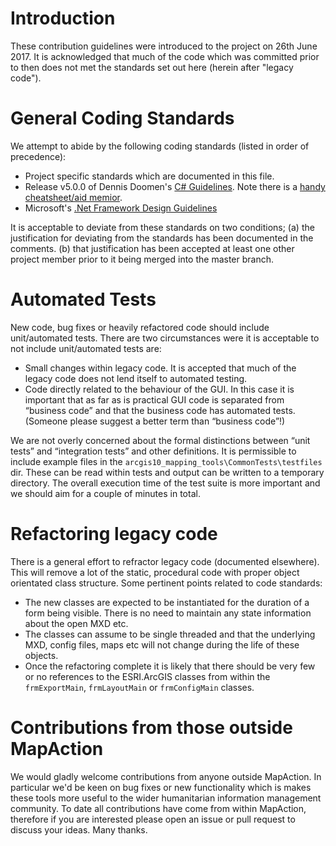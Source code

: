 # Introduction

These contribution guidelines were introduced to the project on 26th June 2017. It is acknowledged that much of the code which was committed prior to then does not met the standards set out here (herein after "legacy code").


# General Coding Standards

We attempt to abide by the following coding standards (listed in order of precedence):

* Project specific standards which are documented in this file.
* Release v5.0.0 of Dennis Doomen's [C# Guidelines](https://github.com/dennisdoomen/CSharpGuidelines). Note there is a [handy cheatsheet/aid memior](https://github.com/dennisdoomen/CSharpGuidelines/releases/tag/5.0.0).
* Microsoft's [.Net Framework Design Guidelines](https://docs.microsoft.com/en-us/dotnet/standard/design-guidelines/index)

It is acceptable to deviate from these standards on two conditions; (a) the justification for deviating from the standards has been documented in the comments. (b) that justification has been accepted at least one other project member prior to it being merged into the master branch.


# Automated Tests

New code, bug fixes or heavily refactored code should include unit/automated tests. There are two circumstances were it is acceptable to not include unit/automated tests are:

* Small changes within legacy code. It is accepted that much of the legacy code does not lend itself to automated testing.
* Code directly related to the behaviour of the GUI. In this case it is important that as far as is practical GUI code is separated from “business code” and that the business code has automated tests. (Someone please suggest a better term than “business code”!)

We are not overly concerned about the formal distinctions between “unit tests” and “integration tests” and other definitions.  It is permissible to include example files in the `arcgis10_mapping_tools\CommonTests\testfiles` dir. These can be read within tests and output can be written to a temporary directory. The overall execution time of the test suite is more important and we should aim for a couple of minutes in total.


# Refactoring legacy code

There is a general effort to refractor legacy code (documented elsewhere). This will remove a lot of the static, procedural code with proper object orientated class structure. Some pertinent points related to code standards: 

* The new classes are expected to be instantiated for the duration of a form being visible. There is no need to maintain any state information about the open MXD etc.
* The classes can assume to be single threaded and that the underlying MXD, config files, maps etc will not change during the life of these objects.
* Once the refactoring complete it is likely that there should be very few or no references to the ESRI.ArcGIS classes from within the `frmExportMain`, `frmLayoutMain` or `frmConfigMain` classes. 


# Contributions from those outside MapAction

We would gladly welcome contributions from anyone outside MapAction. In particular we'd be keen on bug fixes or new functionality which is makes these tools more useful to the wider humanitarian information management community. To date all contributions have come from within MapAction, therefore if you are interested please open an issue or pull request to discuss your ideas. Many thanks.
